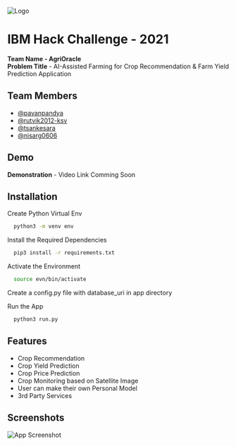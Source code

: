
![Logo](https://dev-to-uploads.s3.amazonaws.com/uploads/articles/th5xamgrr6se0x5ro4g6.png)

    
# IBM Hack Challenge - 2021

**Team Name - AgriOracle** \
**Problem Title** - AI-Assisted Farming for Crop Recommendation & Farm Yield Prediction Application 


## Team Members

- [@pavanpandya](https://www.github.com/pavanpandya)
- [@rutvik2012-ksv](https://www.github.com/rutvik2012-ksv)
- [@tsankesara](https://www.github.com/tsankesara)
- [@nisarg0606](https://www.github.com/nisarg0606)

  
## Demo

**Demonstration** - Video Link Comming Soon
  
## Installation

Create Python Virtual Env

```bash
  python3 -m venv env
```
Install the Required Dependencies
```bash
  pip3 install -r requirements.txt
```  
Activate the Environment
```bash
  source evn/bin/activate
```    
Create a config.py file with database_uri in app directory

Run the App
```bash
  python3 run.py
```   
## Features

- Crop Recommendation
- Crop Yield Prediction
- Crop Price Prediction
- Crop Monitoring based on Satellite Image
- User can make their own Personal Model
- 3rd Party Services

  
## Screenshots

![App Screenshot](https://via.placeholder.com/468x300?text=App+Screenshot+Here)
